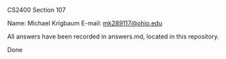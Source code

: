 CS2400
Section 107

Name: Michael Krigbaum
E-mail: mk289117@ohio.edu

All answers have been recorded in answers.md, located in this repository.

Done